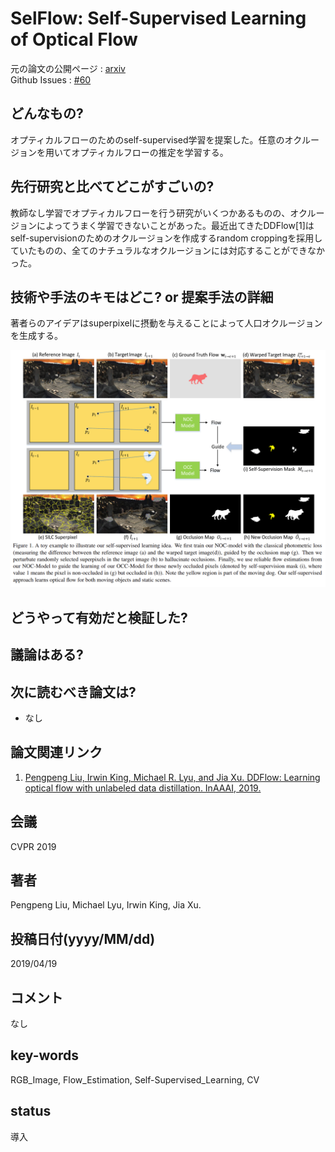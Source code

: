 # SelFlow: Self-Supervised Learning of Optical Flow

元の論文の公開ページ : [arxiv](https://arxiv.org/abs/1904.09117)  
Github Issues : [#60](https://github.com/Obarads/obarads.github.io/issues/60)

## どんなもの?
オプティカルフローのためのself-supervised学習を提案した。任意のオクルージョンを用いてオプティカルフローの推定を学習する。

## 先行研究と比べてどこがすごいの?
教師なし学習でオプティカルフローを行う研究がいくつかあるものの、オクルージョンによってうまく学習できないことがあった。最近出てきたDDFlow[1]はself-supervisionのためのオクルージョンを作成するrandom croppingを採用していたものの、全てのナチュラルなオクルージョンには対応することができなかった。

## 技術や手法のキモはどこ? or 提案手法の詳細
著者らのアイデアはsuperpixelに摂動を与えることによって人口オクルージョンを生成する。

![fig1](img/SSLoOF/fig1.png)

## どうやって有効だと検証した?

## 議論はある?

## 次に読むべき論文は?
- なし

## 論文関連リンク
1. [Pengpeng Liu, Irwin King, Michael R. Lyu, and Jia Xu. DDFlow: Learning optical flow with unlabeled data distillation. InAAAI, 2019.](https://arxiv.org/abs/1902.09145)

## 会議
CVPR 2019

## 著者
Pengpeng Liu, Michael Lyu, Irwin King, Jia Xu.

## 投稿日付(yyyy/MM/dd)
2019/04/19

## コメント
なし

## key-words
RGB_Image, Flow_Estimation, Self-Supervised_Learning, CV

## status
導入